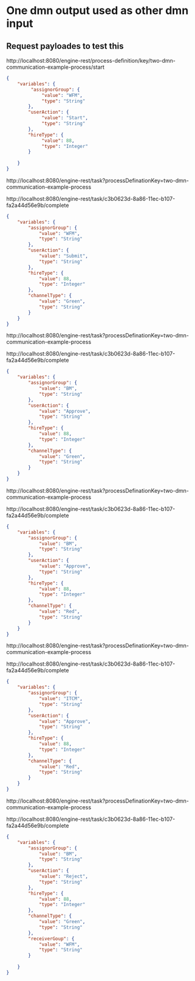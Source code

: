 # One dmn output used as other dmn input

## Request payloades to test this

http://localhost:8080/engine-rest/process-definition/key/two-dmn-communication-example-process/start

```json
{
	"variables": {
         "assignorGroup": {
             "value": "WFM",
             "type": "String"
        },
        "userAction": {
             "value": "Start",
             "type": "String"
        },
        "hireType": {
             "value": 88,
             "type": "Integer"
        }
        
    }
}
```
http://localhost:8080/engine-rest/task?processDefinationKey=two-dmn-communication-example-process

http://localhost:8080/engine-rest/task/c3b0623d-8a86-11ec-b107-fa2a44d56e9b/complete
```json
{
    "variables": {
        "assignorGroup": {
            "value": "WFM",
            "type": "String"
        },
        "userAction": {
            "value": "Submit",
            "type": "String"
        },
        "hireType": {
            "value": 88,
            "type": "Integer"
        },
        "channelType": {
            "value": "Green",
            "type": "String"
        }
    }
}
```
http://localhost:8080/engine-rest/task?processDefinationKey=two-dmn-communication-example-process

http://localhost:8080/engine-rest/task/c3b0623d-8a86-11ec-b107-fa2a44d56e9b/complete
```json
{
    "variables": {
        "assignorGroup": {
            "value": "BM",
            "type": "String"
        },
        "userAction": {
            "value": "Approve",
            "type": "String"
        },
        "hireType": {
            "value": 88,
            "type": "Integer"
        },
        "channelType": {
            "value": "Green",
            "type": "String"
        }
    }
}
```
http://localhost:8080/engine-rest/task?processDefinationKey=two-dmn-communication-example-process

http://localhost:8080/engine-rest/task/c3b0623d-8a86-11ec-b107-fa2a44d56e9b/complete
```json
{
    "variables": {
        "assignorGroup": {
            "value": "BM",
            "type": "String"
        },
        "userAction": {
            "value": "Approve",
            "type": "String"
        },
        "hireType": {
            "value": 88,
            "type": "Integer"
        },
        "channelType": {
            "value": "Red",
            "type": "String"
        }
    }
}
```
http://localhost:8080/engine-rest/task?processDefinationKey=two-dmn-communication-example-process

http://localhost:8080/engine-rest/task/c3b0623d-8a86-11ec-b107-fa2a44d56e9b/complete
```json
{
    "variables": {
        "assignorGroup": {
            "value": "ITCM",
            "type": "String"
        },
        "userAction": {
            "value": "Approve",
            "type": "String"
        },
        "hireType": {
            "value": 88,
            "type": "Integer"
        },
        "channelType": {
            "value": "Red",
            "type": "String"
        }
    }
}

```
http://localhost:8080/engine-rest/task?processDefinationKey=two-dmn-communication-example-process

http://localhost:8080/engine-rest/task/c3b0623d-8a86-11ec-b107-fa2a44d56e9b/complete
```json
{
    "variables": {
        "assignorGroup": {
            "value": "BM",
            "type": "String"
        },
        "userAction": {
            "value": "Reject",
            "type": "String"
        },
        "hireType": {
            "value": 88,
            "type": "Integer"
        },
        "channelType": {
            "value": "Green",
            "type": "String"
        },
        "receiverGoup": {
            "value": "WFM",
            "type": "String"
        }
        
    }
}